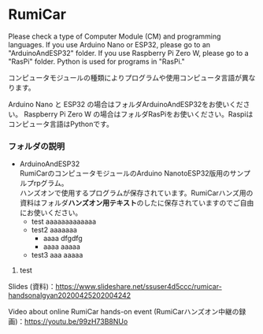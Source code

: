 # RumiCar

Please check a type of Computer Module (CM) and programming languages. If you use Arduino Nano or ESP32, please go to an "ArduinoAndESP32" folder. If you use Raspberry Pi Zero W, please go to a "RasPi" folder. Python is used for programs in "RasPi."

コンピュータモジュールの種類によりプログラムや使用コンピュータ言語が異なります。

Arduino Nano と ESP32 の場合はフォルダArduinoAndESP32をお使いください。
Raspberry Pi Zero W の場合はフォルダRasPiをお使いください。Raspiはコンピュータ言語はPythonです。

### フォルダの説明

- ArduinoAndESP32<br>RumiCarのコンピュータモジュールのArduino NanotoESP32版用のサンプルプrpグラム。<br>ハンズオンで使用するプログラムが保存されています。RumiCarハンズ用の資料はフォルダ**ハンズオン用テキスト**のしたに保存されていますのでご自由にお使いください。
  - test aaaaaaaaaaaaa
  - test2    aaaaaaa
    - aaaa  dfgdfg
    - aaaa   aaaaa
  - test3 aaa
aaaaa

1. test


Slides (資料)：https://www.slideshare.net/ssuser4d5ccc/rumicar-handsonalgyan20200425202004242

Video about online RumiCar hands-on event (RumiCarハンズオン中継の録画)：https://youtu.be/99zH73B8NUo
